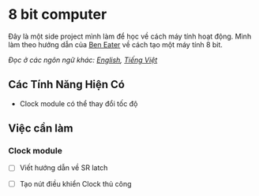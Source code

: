 # 8 bit computer

Đây là một side project mình làm để học về cách máy tính hoạt động. Mình làm theo hướng dẫn của [Ben Eater](http://eater.net) về cách tạo một máy tính 8 bit.

*Đọc ở các ngôn ngữ khác: [English](README.md), [Tiếng Việt](README.vn.md)*

## Các Tính Năng Hiện Có

* Clock module có thể thay đổi tốc độ

## Việc cần làm

### Clock module

- [ ] Viết hướng dẫn về SR latch

- [ ] Tạo nút điều khiển Clock thủ công